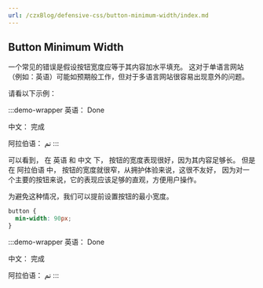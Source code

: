 ```yaml
---
url: /czxBlog/defensive-css/button-minimum-width/index.md
---
```

## Button Minimum Width

一个常见的错误是假设按钮宽度应等于其内容加水平填充。
这对于单语言网站（例如：英语）可能如预期般工作，但对于多语言网站很容易出现意外的问题。

请看以下示例：

:::demo-wrapper
英语：
Done

中文：
完成

阿拉伯语：
تم
:::

可以看到， 在 英语 和 中文 下， 按钮的宽度表现很好，因为其内容足够长。
但是在 阿拉伯语 中， 按钮的宽度就很窄，从拥护体验来说，这很不友好，
因为对一个主要的按钮来说，它的表现应该足够的直观，方便用户操作。

为避免这种情况，我们可以提前设置按钮的最小宽度。

```css
button {
  min-width: 90px;
}
```

:::demo-wrapper
英语：
Done

中文：
完成

阿拉伯语：
تم
:::

